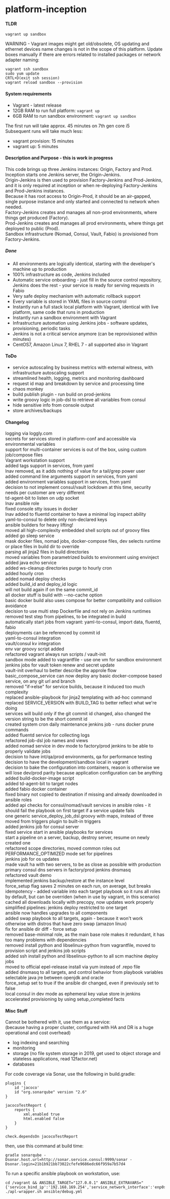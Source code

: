 # platform-inception

#### TLDR
```
vagrant up sandbox
```

WARNING - Vagrant images might get old/obsolete, OS updating and ethernet devices name changes is not in the scope of this platform. Update boxes manually if there are errors related to installed packages or network adapter naming:
```
vagrant ssh sandbox
sudo yum update
CRTL+D(exit ssh session)
vagrant reload sandbox --provision
```

#### System requirements
* Vagrant - latest release
* 12GB RAM to run full platform: `vagrant up`
* 6GB RAM to run sandbox environment: `vagrant up sandbox`

The first run will take approx. 45 minutes on 7th gen core i5  
Subsequent runs will take much less:
* vagrant provision: 15 minutes
* vagrant up: 5 minutes

#### Description and Purpose - this is work in progress
This code brings up three Jenkins instances: Origin, Factory and Prod.  
Inception starts one Jenkins server, the Origin-Jenkins.  
Origin-Jenkins is then used to provision Factory-Jenkins and Prod-Jenkins, and it is only required at inception or when re-deploying Factory-Jenkins and Prod-Jenkins instances.  
Because it has root access to Origin-Prod, it should be an air-gapped, single purpose instance and only started and connected to network when needed.  
Factory-Jenkins creates and manages all non-prod environments, where things get produced (Factory).  
Prod-Jenkins creates and manages all prod environments, where things get deployed to public (Prod).  
Sandbox infrastructure (Nomad, Consul, Vault, Fabio) is provisioned from Factory-Jenkins.  

##### Done
* All environments are logically identical, starting with the developer's machine up to production
* 100% infrastructure as code, Jenkins included
* Automatic service onboarding - just fill in the source control repository, Jenkins does the rest - your service is ready for serving requests in Fabio
* Very safe deploy mechanism with automatic rollback support
* Every variable is stored in YAML files in source control
* Instantly run a full stack local platform with Vagrant, identical with live platform, same code that runs in production
* Instantly run a sandbox environment with Vagrant
* Infrastructure automation using Jenkins jobs - software updates, provisioning, periodic tasks
* Jenkins is not a critical service anymore (can be reprovisioned within minutes)
* CentOS7, Amazon Linux 7, RHEL 7 - all supported also in Vagrant

#### ToDo
* service autoscaling by business metrics with external witness, with infrastructure autoscaling support
* streamlined health, logging, metrics and monitoring dashboard
* request id map and breakdown by service and processing time
* chaos monkey
* build publish plugin - run build on prod-jenkins
* write groovy logic in job-dsl to retrieve all variables from consul
* hide sensitive info from console output
* store archives/backups

#### Changelog
logging via loggly.com  
secrets for services stored in platform-conf and accessible via environmental variables  
support for multi-container services is out of the box, using custom job/compose files  
Vagrant workstation support  
added tags support in services, from yaml  
lnav removed, as it adds nothing of value for a tail/grep power user  
added command line arguments support in services, from yaml  
added environment variables support in services, from yaml  
decision to not implement consul/vault lockdown at this time, security needs per customer are very different  
td-agent-bit to listen on udp socket  
lnav ansible role  
fixed console stty issues in docker  
lnav added to fluentd container to have a minimal log inspect ability  
yaml-to-consul to delete only non-declared keys  
ansible builders for heavy lifting!  
moved all high-complexity embedded shell scripts out of groovy files  
added go sleep service  
mask docker files, nomad jobs, docker-compose files, dev selects runtime or place files in build dir to override  
parsing all jinja2 files in build directories  
moved variables from parametrized builds to environment using envinject  
added java echo service  
added ws-cleanup directories purge to hourly cron  
added hourly cron  
added nomad deploy checks  
added build_id and deploy_id logic  
will not build again if on the same commit_id  
all docker stuff is build with --no-cache option  
basic docker build also uses compose for better compatibility and collision avoidance  
decision to use multi step Dockerfile and not rely on Jenkins runtimes  
removed test step from pipelines, to be integrated in build  
automatically start jobs from vagrant: yaml-to-consul, import data, fluentd, fabio  
deployments can be referenced by commit id  
yaml-to-consul integration  
vault/consul kv integration  
env var groovy script added  
refactored vagrant always run scripts / vault-init  
sandbox mode added to vagrantfile - use one vm for sandbox environment  
jenkins jobs for vault token renew and secret update  
vault-init overhaul to better describe the approle flow  
basic_compose_service can now deploy any basic docker-compose based service, on any git url and branch  
removed "if->else" for service builds, because it induced too much complexity  
replaced ansible-playbook for jinja2 templating with ad-hoc command  
replaced SERVICE_VERSION with BUILD_TAG to better reflect what we're doing  
services will build only if the git commit id changed, also changed the version string to be the short commit id  
created system cron daily maintenance jenkins job  - runs docker prune commands  
added fluentd service for collecting logs  
refactored job-dsl job names and views  
added nomad service in dev mode to factory/prod jenkins to be able to properly validate jobs  
decision to have int/qa/prod environments, qa for performance testing  
decision to have the development/sandbox local in vagrant  
decision to bake the configuration into containers, reason is otherwise we will lose dev/prod parity because application configuration can be anything  
added build-docker-image script  
added td-agent-bit to target nodes  
added fabio docker container  
fixed binary not copied to destination if missing and already downloaded in ansible roles  
added api checks for consul/nomad/vault services in ansible roles - it should fail the playbook on first target if a service update fails  
one generic service_deploy_job_dsl.groovy with maps, instead of three  
moved from triggers plugin to built-in triggers  
added jenkins job for consul server  
fixed service start in ansible playbooks for services  
start a pipeline on a server, backup, destroy server, resume on newly created one  
refactored scope directories, moved common roles out  
PERFORMANCE_OPTIMIZED mode set for pipelines  
jenkins job for os updates  
made vault ha with two servers, to be as close as possible with production  
primary consul dns servers in factory/prod jenkins dnsmasq  
refactored vault demo  
implemented jenkins backup/restore at the instance level  
force_setup flag saves 2 minutes on each run, on average, but breaks idempotency - added variable into each target playbook so it runs all roles by default, but can be overriden (when in use by vagrant, in this scenario)  
cached all downloads locally with precopy, now updates work properly  
simplified pipelines: jenkins deploy restricted to one target  
ansible now handles upgrades to all components  
added swap playbook to all targets, again - because it won't work otherwise with distros that have zero swap (amazon linux)  
fix for ansible dir diff - force setup  
removed base-minimal role, as the main base role makes it redundant, it has too many problems with dependencies  
removed install python and libselinux-python from vagrantfile, moved to provision script and jenkins job scripts  
added ssh install python and libselinux-python to all scm machine deploy jobs  
moved to official epel-release install via yum instead of .repo file  
added dnsmasq to all targets, and control behavior from playbook variables  
selectable java jre between openjdk and oracle  
force_setup set to true if the ansible dir changed, even if previously set to false  
local consul in dev mode as ephemeral key value store in jenkins  
accelerated provisioning by using setup_completed facts  

#### Misc Stuff
Cannot be bothered with it, use them as a service:  
(because having a proper cluster, configured with HA and DR is a huge operational and cost overhead)
* log indexing and searching
* monitoring
* storage (no file system storage in 2019, get used to object storage and stateless applications, read 12factor.net)
* databases

For code coverage via Sonar, use the following in build.gradle:
```
plugins {
    id 'jacoco'
    id "org.sonarqube" version "2.6"
}

jacocoTestReport {
    reports {
        xml.enabled true
        html.enabled false
    }
}

check.dependsOn jacocoTestReport
```
then, use this command at build time:
```
gradle sonarqube -Dsonar.host.url=http://sonar.service.consul:9999/sonar -Dsonar.login=21b1b921bb73022cfefe9686edc66f959a7b57d4
```

To run a specific ansible playbook on workstation, use:
```
cd /vagrant && ANSIBLE_TARGET="127.0.0.1" ANSIBLE_EXTRAVARS="{'service_bind_ip':'192.168.169.254','service_network_interface':'enp0s8'}" ./apl-wrapper.sh ansible/debug.yml
```

